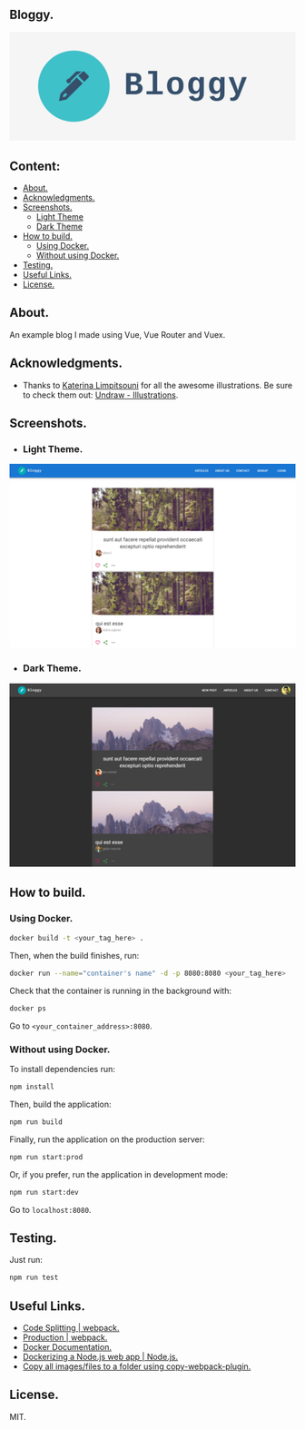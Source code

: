 ## Bloggy.

![Bloggy Logo](public/images/logos/2/facebook_cover_photo_1.png)

## Content:
- [About.](#about)  
- [Acknowledgments.](#acknowledgments)  
- [Screenshots.](#screenshots)  
  - [Light Theme](#light-theme)  
  - [Dark Theme](#dark-theme)  
- [How to build.](#how-to-build)
  - [Using Docker.](#how-to-build-docker)
  - [Without using Docker.](#how-to-build-without-docker)
- [Testing.](#testing)
- [Useful Links.](#useful-links)
- [License.](#license)

## <a id="about"></a> About.
An example blog I made using Vue, Vue Router and Vuex.

## <a id="acknowledgments"></a> Acknowledgments.
- Thanks to [Katerina Limpitsouni](https://twitter.com/ninalimpi) for all the awesome illustrations. Be sure to check them out: [Undraw - Illustrations](https://undraw.co/illustrations).  

## <a id="screenshots"></a> Screenshots.
- ###  <a id="light-theme"></a> Light Theme.
![Articles (Light)](/screenshots/articles-light.png "Articles (Light)")  

- ###  <a id="dark-theme"></a> Dark Theme.
![Articles (Dark)](/screenshots/articles-dark.png "Articles (Dark)")  

## <a id="how-to-build"></a> How to build.

### <a id="how-to-build-docker"></a> Using Docker.  
```bash
docker build -t <your_tag_here> .
```
Then, when the build finishes, run:
```bash
docker run --name="container's name" -d -p 8080:8080 <your_tag_here> 
```
Check that the container is running in the background with: 
```bash
docker ps
```
Go to `<your_container_address>:8080`.

### <a id="how-to-build-without-docker"></a> Without using Docker.  
To install dependencies run:
```bash
npm install
```
Then, build the application:
```bash
npm run build
```
Finally, run the application on the production server:
```bash
npm run start:prod
```
Or, if you prefer, run the application in development mode:
```bash
npm run start:dev
```
Go to `localhost:8080`.

## <a id="testing"></a> Testing.
Just run: 
```bash
npm run test
```

## <a id="useful-links"></a> Useful Links.
- [Code Splitting | webpack.](https://webpack.js.org/guides/code-splitting)  
- [Production | webpack.](https://webpack.js.org/guides/production)  
- [Docker Documentation.](https://docs.docker.com/)  
- [Dockerizing a Node.js web app | Node.js.](https://nodejs.org/en/docs/guides/nodejs-docker-webapp/)  
- [Copy all images/files to a folder using copy-webpack-plugin.](https://medium.com/a-beginners-guide-for-webpack-2/copy-all-images-files-to-a-folder-using-copy-webpack-plugin-7c8cf2de7676)  

## <a id="license"></a> License.
MIT.